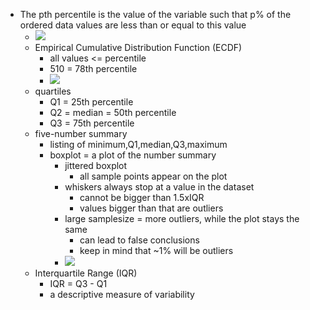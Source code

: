 
- The pth percentile is the value of the variable such that p% of the ordered data values are less than or equal to this value
	- ![](https://i.imgur.com/pnnJF9t.png)
	- Empirical Cumulative Distribution Function (ECDF)
		- all values <= percentile
		- 510 = 78th percentile
		- ![](https://i.imgur.com/PZgHh0x.png)
	- quartiles
		- Q1 = 25th percentile
		- Q2 = median = 50th percentile
		- Q3 = 75th percentile
	- five-number summary
		- listing of minimum,Q1,median,Q3,maximum
		- boxplot = a plot of the number summary
			- jittered boxplot
				- all sample points appear on the plot
			- whiskers always stop at a value in the dataset
				- cannot be bigger than 1.5xIQR
				- values bigger than that are outliers
			- large samplesize = more outliers, while the plot stays the same
				- can lead to false conclusions
				- keep in mind that ~1% will be outliers
			- ![](https://i.imgur.com/erXBWY8.png)
	- Interquartile Range (IQR)
		- IQR = Q3 - Q1
		- a descriptive measure of variability